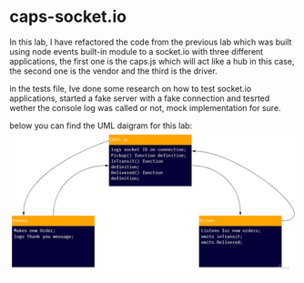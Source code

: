 # caps-socket.io

In this lab, I have refactored the code from the previous lab which was built using node events built-in module to a socket.io with three different applications, the first one is the caps.js which will act like a hub in this case, the second one is the vendor and the third is the driver.

in the tests file, Ive done some research on how to test socket.io applications, started a fake server with a fake connection and tesrted wether the console log was called or not, mock implementation for sure.

below you can find the UML daigram for this lab:
![UML](./UML%20new.jpg)
